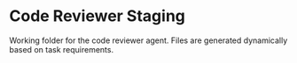 # Code Reviewer Staging

Working folder for the code reviewer agent.
Files are generated dynamically based on task requirements.
